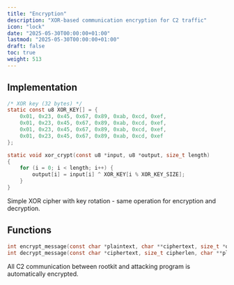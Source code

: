 ```yaml
---
title: "Encryption"
description: "XOR-based communication encryption for C2 traffic"
icon: "lock"
date: "2025-05-30T00:00:00+01:00"
lastmod: "2025-05-30T00:00:00+01:00"
draft: false
toc: true
weight: 513
---
```




## Implementation

```c
/* XOR key (32 bytes) */
static const u8 XOR_KEY[] = {
    0x01, 0x23, 0x45, 0x67, 0x89, 0xab, 0xcd, 0xef,
    0x01, 0x23, 0x45, 0x67, 0x89, 0xab, 0xcd, 0xef,
    0x01, 0x23, 0x45, 0x67, 0x89, 0xab, 0xcd, 0xef,
    0x01, 0x23, 0x45, 0x67, 0x89, 0xab, 0xcd, 0xef
};

static void xor_crypt(const u8 *input, u8 *output, size_t length)
{
    for (i = 0; i < length; i++) {
        output[i] = input[i] ^ XOR_KEY[i % XOR_KEY_SIZE];
    }
}
```

Simple XOR cipher with key rotation - same operation for encryption and decryption.

## Functions

```c
int encrypt_message(const char *plaintext, char **ciphertext, size_t *outlen)
int decrypt_message(const char *ciphertext, size_t cipherlen, char **plaintext)
```


All C2 communication between rootkit and attacking program is automatically encrypted.
